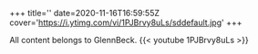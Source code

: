 +++
title=''
date=2020-11-16T16:59:55Z
cover='https://i.ytimg.com/vi/1PJBrvy8uLs/sddefault.jpg'
+++

All content belongs to GlennBeck.
{{< youtube 1PJBrvy8uLs >}}
